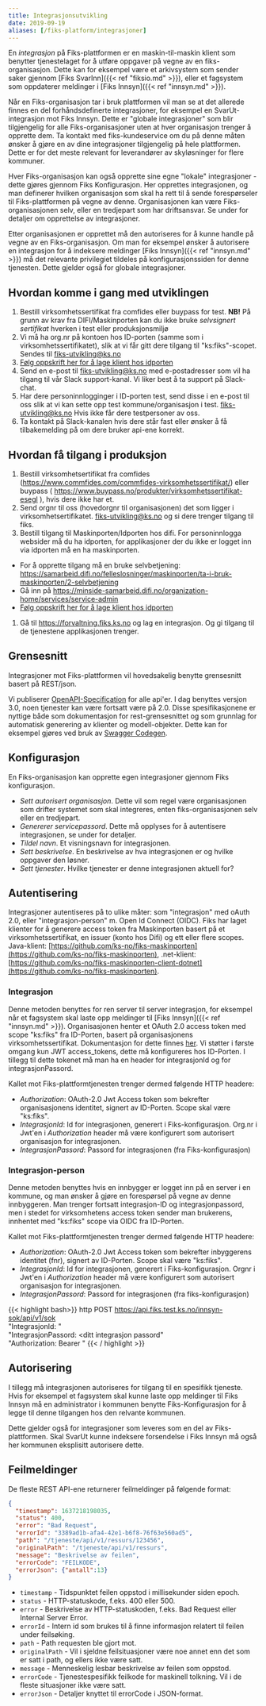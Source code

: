 ```yaml
---
title: Integrasjonsutvikling
date: 2019-09-19
aliases: [/fiks-platform/integrasjoner]
---
```


En _integrasjon_ på Fiks-plattformen er en maskin-til-maskin klient som benytter tjenestelaget for å utføre oppgaver på vegne av en fiks-organisasjon. Dette kan for eksempel være et arkivsystem som sender saker gjennom [Fiks SvarInn]({{< ref "fiksio.md" >}}), eller et fagsystem som oppdaterer meldinger i [Fiks Innsyn]({{< ref "innsyn.md" >}}).

Når en Fiks-organisasjon tar i bruk plattformen vil man se at det allerede finnes en del forhåndsdefinerte integrasjoner, for eksempel en SvarUt-integrasjon mot Fiks Innsyn. Dette er "globale integrasjoner" som blir tilgjengelig for alle Fiks-organisasjoner uten at hver organisasjon trenger å opprette dem. Ta kontakt med fiks-kundeservice om du på denne måten ønsker å gjøre en av dine integrasjoner tilgjengelig på hele plattformen. Dette er for det meste relevant for leverandører av skyløsninger for flere kommuner.

Hver Fiks-organisasjon kan også opprette sine egne "lokale" integrasjoner - dette gjøres gjennom Fiks Konfigurasjon. Her opprettes integrasjonen, og man definerer hvilken organisasjon som skal ha rett til å sende forespørseler til Fiks-plattformen på vegne av denne. Organisasjonen kan være Fiks-organisasjonen selv, eller en tredjepart som har driftsansvar. Se under for detaljer om opprettelse av integrasjoner.

Etter organisasjonen er opprettet må den autoriseres for å kunne handle på vegne av en Fiks-organisasjon. Om man for eksempel ønsker å autorisere en integrasjon for å indeksere meldinger [Fiks Innsyn]({{< ref "innsyn.md" >}}) må det relevante privilegiet tildeles på konfigurasjonssiden for denne tjenesten. Dette gjelder også for globale integrasjoner.

## Hvordan komme i gang med utviklingen

1. Bestill virksomhetssertifikat fra comfides eller buypass for test. **NB!** På grunn av krav fra DIFI/Maskinporten kan du ikke bruke _selvsignert sertifikat_ hverken i test eller produksjonsmiljø
1. Vi må ha org.nr på kontoen hos ID-porten (samme som i virksomhetssertifikatet), slik at vi får gitt dere tilgang til "ks:fiks"-scopet. Sendes til fiks-utvikling@ks.no
1. [Følg oppskrift her for å lage klient hos idporten](../difiidportenklient) 
1. Send en e-post til fiks-utvikling@ks.no med e-postadresser som vil ha tilgang til vår Slack support-kanal. Vi liker best å ta support på Slack-chat.
1. Har dere personinnlogginger i ID-porten test, send disse i en e-post til oss slik at vi kan sette opp test kommune/organisasjon i test. fiks-utvikling@ks.no Hvis ikke får dere testpersoner av oss.
1. Ta kontakt på Slack-kanalen hvis dere står fast eller ønsker å få tilbakemelding på om dere bruker api-ene korrekt.

## Hvordan få tilgang i produksjon

1. Bestill virksomhetsertifikat fra comfides (https://www.commfides.com/commfides-virksomhetssertifikat/) eller buypass ( https://www.buypass.no/produkter/virksomhetssertifikat-esegl ), hvis dere ikke har et.
1. Send orgnr til oss (hovedorgnr til organisasjonen) det som ligger i virksomhetsertifikatet. fiks-utvikling@ks.no og si dere trenger tilgang til fiks.
1. Bestill tilgang til Maskinporten/Idporten hos difi. For personinnlogga websider må du ha idporten, for applikasjoner der du ikke er logget inn via idporten må en ha maskinporten.
  * For å opprette tilgang må en bruke selvbetjening: https://samarbeid.difi.no/felleslosninger/maskinporten/ta-i-bruk-maskinporten/2-selvbetjening
  * Gå inn på https://minside-samarbeid.difi.no/organization-home/services/service-admin
  *  [Følg oppskrift her for å lage klient hos idporten](../difiidportenklient) 
1. Gå til https://forvaltning.fiks.ks.no og lag en integrasjon. Og gi tilgang til de tjenestene applikasjonen trenger.

## Grensesnitt
Integrasjoner mot Fiks-plattformen vil hovedsakelig benytte grensesnitt basert på REST/json.

Vi publiserer [OpenAPI-Specification](https://github.com/OAI/OpenAPI-Specification) for alle api'er. I dag benyttes versjon 3.0, noen tjenester kan være fortsatt være på 2.0. Disse spesifikasjonene er nyttige både som dokumentasjon for rest-grensesnittet og som grunnlag for automatisk generering av klienter og modell-objekter. Dette kan for eksempel gjøres ved bruk av [Swagger Codegen](https://swagger.io/swagger-codegen/). 

## Konfigurasjon
En Fiks-organisasjon kan opprette egen integrasjoner gjennom Fiks konfigurasjon.

* _Sett autorisert organisasjon_. Dette vil som regel være organisasjonen som drifter systemet som skal integreres, enten fiks-organisasjonen selv eller en tredjepart.
* _Genererer servicepassord_. Dette må opplyses for å autentisere integrasjonen, se under for detaljer.
* _Tildel navn_. Et visningsnavn for integrasjonen.
* _Sett beskrivelse_. En beskrivelse av hva integrasjonen er og hvilke oppgaver den løsner. 
* _Sett tjenester_. Hvilke tjenester er denne integrasjonen aktuell for?

## Autentisering
Integrasjoner autentiseres på to ulike måter: som "integrasjon" med oAuth 2.0, eller "integrasjon-person" m. Open Id Connect (OIDC). Fiks har laget klienter for å generere access token fra Maskinporten basert på et virksomhetssertifikat, en issuer (konto hos Difi) og ett eller flere scopes. Java-klient: [https://github.com/ks-no/fiks-maskinporten](https://github.com/ks-no/fiks-maskinporten), .net-klient: [https://github.com/ks-no/fiks-maskinporten-client-dotnet](https://github.com/ks-no/fiks-maskinporten).

### Integrasjon
Denne metoden benyttes for ren server til server integrasjon, for eksempel når et fagsystem skal laste opp meldinger til  [Fiks Innsyn]({{< ref "innsyn.md" >}}). Organisasjonen henter et OAuth 2.0 access token med scope "ks:fiks" fra ID-Porten, basert på organisasjonens virksomhetssertifikat. Dokumentasjon for dette finnes [her](https://difi.github.io/idporten-oidc-dokumentasjon/oidc_auth_server-to-server-oauth2.html). Vi støtter i første omgang kun JWT access_tokens, dette må konfigureres hos ID-Porten.  I tillegg til dette tokenet må man ha en header for integrasjonId og for integrasjonPassord. 
   
Kallet mot Fiks-plattformtjenesten trenger dermed følgende HTTP headere:
 
* _Authorization_: OAuth-2.0 Jwt Access token som bekrefter organisasjonens identitet, signert av ID-Porten. Scope skal være "ks:fiks".
* _IntegrasjonId_: Id for integrasjonen, generert i Fiks-konfigurasjon. Org.nr i Jwt'en i _Authorization_ header må være konfigurert som autorisert organisasjon for integrasjonen.
* _IntegrasjonPassord_: Passord for integrasjonen (fra Fiks-konfigurasjon)

### Integrasjon-person
Denne metoden benyttes hvis en innbygger er logget inn på en server i en kommune, og man ønsker å gjøre en forespørsel på vegne av denne innbyggeren. Man trenger fortsatt integrasjon-ID og integrasjonpassord, men i stedet for virksomhetens access token sender man brukerens, innhentet med "ks:fiks" scope via OIDC fra ID-Porten.  
   
Kallet mot Fiks-plattformtjenesten trenger dermed følgende HTTP headere:
 
* _Authorization_: OAuth-2.0 Jwt Access token som bekrefter inbyggerens identitet (fnr), signert av ID-Porten. Scope skal være "ks:fiks".
* _IntegrasjonId_: Id for integrasjonen, generert i Fiks-konfigurasjon. Orgnr i Jwt'en i _Authorization_ header må være konfigurert som autorisert organisasjon for integrasjonen.
* _IntegrasjonPassord_: Passord for integrasjonen (fra fiks-konfigurasjon)

{{< highlight bash>}}
http POST https://api.fiks.test.ks.no/innsyn-sok/api/v1/sok \
"IntegrasjonId: <din integrasjon id>" \
"IntegrasjonPassord: <ditt integrasjon passord" \
"Authorization: Bearer <gyldig innbygger access token jwt fra id-porten>"
{{< / highlight >}}

## Autorisering
I tillegg må integrasjonen autoriseres for tilgang til en spesifikk tjeneste. Hvis for eksempel et fagsystem skal kunne laste opp meldinger til Fiks Innsyn må en administrator i kommunen benytte Fiks-Konfigurasjon for å legge til denne tilgangen hos den relvante kommunen.

Dette gjelder også for integrasjoner som leveres som en del av Fiks-plattformen. Skal SvarUt kunne indeksere forsendelse i Fiks Innsyn må også her kommunen eksplisitt autorisere dette.

## Feilmeldinger

De fleste REST API-ene returnerer feilmeldinger på følgende format:
```json
{
  "timestamp": 1637218198035,
  "status": 400,
  "error": "Bad Request",
  "errorId": "3389ad1b-afa4-42e1-b6f8-76f63e560ad5",
  "path": "/tjeneste/api/v1/ressurs/123456",
  "originalPath": "/tjeneste/api/v1/ressurs",
  "message": "Beskrivelse av feilen",
  "errorCode": "FEILKODE",
  "errorJson": {"antall":13}
}
```

- `timestamp` - Tidspunktet feilen oppstod i millisekunder siden epoch.
- `status` - HTTP-statuskode, f.eks. 400 eller 500.
- `error` - Beskrivelse av HTTP-statuskoden, f.eks. Bad Request eller Internal Server Error.
- `errorId` - Intern id som brukes til å finne informasjon relatert til feilen under feilsøking.
- `path` - Path requesten ble gjort mot.
- `originalPath` - Vil i sjeldne feilsituasjoner være noe annet enn det som er satt i path, og ellers ikke være satt.
- `message` - Menneskelig lesbar beskrivelse av feilen som oppstod.
- `errorCode` - Tjenestespesifikk feilkode for maskinell tolkning. Vil i de fleste situasjoner ikke være satt.
- `errorJson` - Detaljer knyttet til errorCode i JSON-format.
